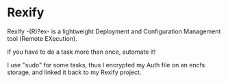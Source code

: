Rexify
======

Rexify -(R)?ex- is a lightweight Deployment and Configuration Management tool (Remote EXecution).

If you have to do a task more than once, automate it!

I use "sudo" for some tasks, thus I encrypted my Auth file on an encfs storage, and linked it back to my Rexify project.
